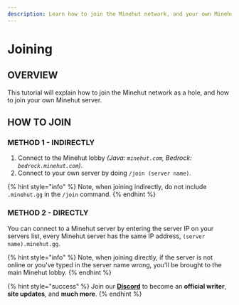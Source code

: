 ```yaml
---
description: Learn how to join the Minehut network, and your own Minehut server.
---
```


# Joining

## OVERVIEW

This tutorial will explain how to join the Minehut network as a hole, and how to join your own Minehut server.

## HOW TO JOIN

### METHOD 1 - INDIRECTLY

1. Connect to the Minehut lobby *(Java: `minehut.com`, Bedrock: `bedrock.minehut.com`)*.
2. Connect to your own server by doing `/join (server name)`. 

{% hint style="info" %}
Note, when joining indirectly, do not include `.minehut.gg` in the `/join` command.
{% endhint %}

### METHOD 2 - DIRECTLY

You can connect to a Minehut server by entering the server IP on your servers list, every Minehut server has the same IP address, `(server name).minehut.gg`.

{% hint style="info" %}
Note, when joining directly, if the server is not online or you've typed in the server name wrong, you'll be brought to the main Minehut lobby.
{% endhint %}


{% hint style="success" %}
Join our **[Discord](https://discord.gg/TYhH5bK)** to become an **official writer**, **site updates**, and **much more**.
{% endhint %}

